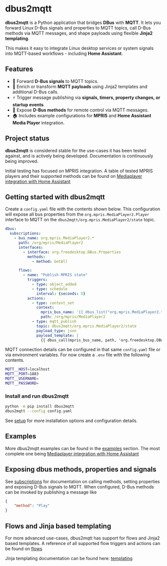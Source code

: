 # dbus2mqtt

**dbus2mqtt** is a Python application that bridges **DBus** with **MQTT**.
It lets you forward Linux D-Bus signals and properties to MQTT topics, call D-Bus methods via MQTT messages, and shape payloads using flexible **Jinja2 templating**.

This makes it easy to integrate Linux desktop services or system signals into MQTT-based workflows - including **Home Assistant**.

## Features

* 🔗 Forward **D-Bus signals** to MQTT topics.
* 🧠 Enrich or transform **MQTT payloads** using Jinja2 templates and additional D-Bus calls.
* ⚡ Trigger message publishing via **signals, timers, property changes, or startup events**.
* 📡 Expose **D-Bus methods** for remote control via MQTT messages.
* 🏠 Includes example configurations for **MPRIS** and **Home Assistant Media Player** integration.

## Project status

**dbus2mqtt** is considered stable for the use-cases it has been tested against, and is actively being developed. Documentation is continuously being improved.

Initial testing has focused on MPRIS integration. A table of tested MPRIS players and their supported methods can be found on [Mediaplayer integration with Home Assistant](https://jwnmulder.github.io/dbus2mqtt/examples/home_assistant_media_player.html)

## Getting started with dbus2mqtt

Create a `config.yaml` file with the contents shown below. This configuration will expose all bus properties from the `org.mpris.MediaPlayer2.Player` interface to MQTT on the `dbus2mqtt/org.mpris.MediaPlayer2/state` topic.

```yaml
dbus:
  subscriptions:
    - bus_name: org.mpris.MediaPlayer2.*
      path: /org/mpris/MediaPlayer2
      interfaces:
        - interface: org.freedesktop.DBus.Properties
          methods:
            - method: GetAll

      flows:
        - name: "Publish MPRIS state"
          triggers:
            - type: object_added
            - type: schedule
              interval: {seconds: 5}
          actions:
            - type: context_set
              context:
                mpris_bus_name: '{{ dbus_list("org.mpris.MediaPlayer2.*") | first }}'
                path: /org/mpris/MediaPlayer2
            - type: mqtt_publish
              topic: dbus2mqtt/org.mpris.MediaPlayer2/state
              payload_type: json
              payload_template: |
                {{ dbus_call(mpris_bus_name, path, 'org.freedesktop.DBus.Properties', 'GetAll', ['org.mpris.MediaPlayer2.Player']) }}
```

MQTT connection details can be configured in that same `config.yaml` file or via environment variables. For now create a `.env` file with the following contents.

```bash
MQTT__HOST=localhost
MQTT__PORT=1883
MQTT__USERNAME=
MQTT__PASSWORD=
```

### Install and run dbus2mqtt

```bash
python -m pip install dbus2mqtt
dbus2mqtt --config config.yaml
```

See [setup](https://jwnmulder.github.io/dbus2mqtt/setup.html) for more installation options and configuration details.

## Examples

More dbus2mqtt examples can be found in the [examples](https://jwnmulder.github.io/dbus2mqtt/examples/index.html) section.
The most complete one being [Mediaplayer integration with Home Assistant](https://jwnmulder.github.io/dbus2mqtt/examples/home_assistant_media_player.html)

## Exposing dbus methods, properties and signals

See [subscriptions](https://jwnmulder.github.io/dbus2mqtt/subscriptions.html) for documentation on calling methods, setting properties and exposing D-Bus signals to MQTT. When configured, D-Bus methods can be invoked by publishing a message like

```json
{
    "method": "Play"
}
```

## Flows and Jinja based templating

For more advanced use-cases, dbus2mqtt has support for flows and Jinja2 based templates. A reference of all supported flow triggers and actions can be found on [flows](https://jwnmulder.github.io/dbus2mqtt/flows/index.html)

Jinja templating documentation can be found here: [templating](templating/index.md)
